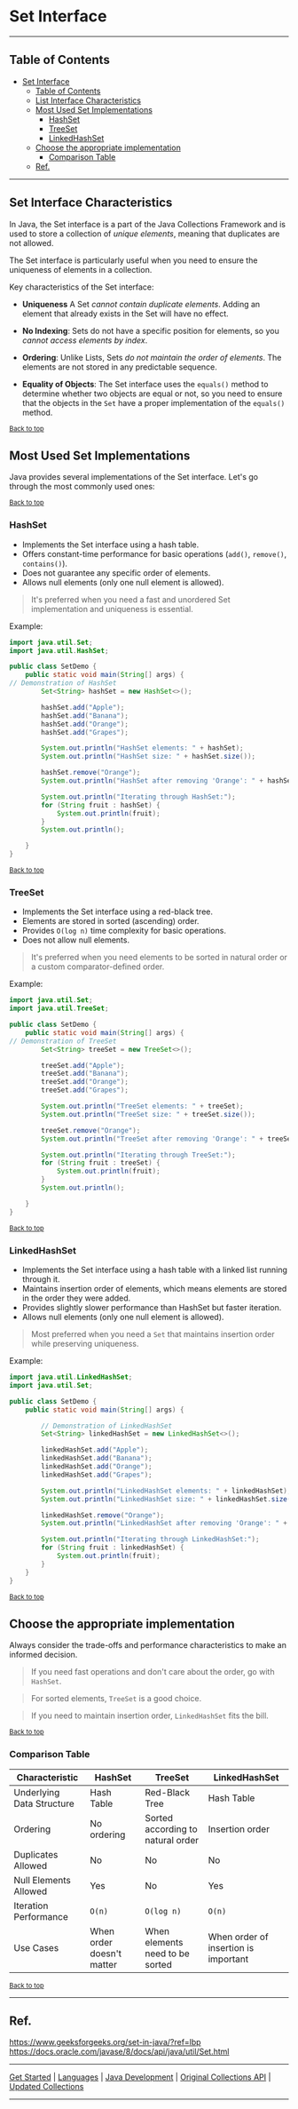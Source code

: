 # Set Interface

---

## Table of Contents
<!-- TOC -->
* [Set Interface](#set-interface)
  * [Table of Contents](#table-of-contents)
  * [List Interface Characteristics](#list-interface-characteristics)
  * [Most Used Set Implementations](#most-used-set-implementations)
    * [HashSet](#hashset)
    * [TreeSet](#treeset)
    * [LinkedHashSet](#linkedhashset)
  * [Choose the appropriate implementation](#choose-the-appropriate-implementation)
    * [Comparison Table](#comparisson-table)
  * [Ref.](#ref)
<!-- TOC -->
---

## Set Interface Characteristics
In Java, the Set interface is a part of the Java Collections Framework and is used to store a collection of *unique elements*, meaning that duplicates are not allowed. 

The Set interface is particularly useful when you need to ensure the uniqueness of elements in a collection.

Key characteristics of the Set interface:

- **Uniqueness**
A Set *cannot contain duplicate elements*. Adding an element that already exists in the Set will have no effect.


- **No Indexing**: Sets do not have a specific position for elements, so you *cannot access elements by index*.


- **Ordering**: Unlike Lists, Sets *do not maintain the order of elements*. The elements are not stored in any predictable sequence.


- **Equality of Objects**: The Set interface uses the `equals()` method to determine whether two objects are equal or not, so you need to ensure that the objects in the `Set` have a proper implementation of the `equals()` method.

<sub>[Back to top](#table-of-contents)</sub>

## Most Used Set Implementations
Java provides several implementations of the Set interface. Let's go through the most commonly used ones:

<sub>[Back to top](#table-of-contents)</sub>

### HashSet

- Implements the Set interface using a hash table.
- Offers constant-time performance for basic operations (`add()`, `remove()`, `contains()`).
- Does not guarantee any specific order of elements.
- Allows null elements (only one null element is allowed).

> It's preferred when you need a fast and unordered Set implementation and uniqueness is essential.

Example:

```java
import java.util.Set;
import java.util.HashSet;

public class SetDemo {
    public static void main(String[] args) {
// Demonstration of HashSet
        Set<String> hashSet = new HashSet<>();

        hashSet.add("Apple");
        hashSet.add("Banana");
        hashSet.add("Orange");
        hashSet.add("Grapes");

        System.out.println("HashSet elements: " + hashSet);
        System.out.println("HashSet size: " + hashSet.size());

        hashSet.remove("Orange");
        System.out.println("HashSet after removing 'Orange': " + hashSet);

        System.out.println("Iterating through HashSet:");
        for (String fruit : hashSet) {
            System.out.println(fruit);
        }
        System.out.println();

    }
}
```

<sub>[Back to top](#table-of-contents)</sub>


### TreeSet

- Implements the Set interface using a red-black tree.
- Elements are stored in sorted (ascending) order.
- Provides `O(log n)` time complexity for basic operations.
- Does not allow null elements.
 
>It's preferred when you need elements to be sorted in natural order or a custom comparator-defined order.


Example:

```java
import java.util.Set;
import java.util.TreeSet;

public class SetDemo {
    public static void main(String[] args) {
// Demonstration of TreeSet
        Set<String> treeSet = new TreeSet<>();

        treeSet.add("Apple");
        treeSet.add("Banana");
        treeSet.add("Orange");
        treeSet.add("Grapes");

        System.out.println("TreeSet elements: " + treeSet);
        System.out.println("TreeSet size: " + treeSet.size());

        treeSet.remove("Orange");
        System.out.println("TreeSet after removing 'Orange': " + treeSet);

        System.out.println("Iterating through TreeSet:");
        for (String fruit : treeSet) {
            System.out.println(fruit);
        }
        System.out.println();

    }
}
```

<sub>[Back to top](#table-of-contents)</sub>

### LinkedHashSet

- Implements the Set interface using a hash table with a linked list running through it.
- Maintains insertion order of elements, which means elements are stored in the order they were added.
- Provides slightly slower performance than HashSet but faster iteration.
- Allows null elements (only one null element is allowed).

>Most preferred when you need a `Set` that maintains insertion order while preserving uniqueness.

Example:

```java
import java.util.LinkedHashSet;
import java.util.Set;

public class SetDemo {
    public static void main(String[] args) {

        // Demonstration of LinkedHashSet
        Set<String> linkedHashSet = new LinkedHashSet<>();

        linkedHashSet.add("Apple");
        linkedHashSet.add("Banana");
        linkedHashSet.add("Orange");
        linkedHashSet.add("Grapes");

        System.out.println("LinkedHashSet elements: " + linkedHashSet);
        System.out.println("LinkedHashSet size: " + linkedHashSet.size());

        linkedHashSet.remove("Orange");
        System.out.println("LinkedHashSet after removing 'Orange': " + linkedHashSet);

        System.out.println("Iterating through LinkedHashSet:");
        for (String fruit : linkedHashSet) {
            System.out.println(fruit);
        }
    }
}
```

<sub>[Back to top](#table-of-contents)</sub>

## Choose the appropriate implementation

Always consider the trade-offs and performance characteristics to make an informed decision.

>If you need fast operations and don't care about the order, go with `HashSet`.

> For sorted elements, `TreeSet` is a good choice.

>If you need to maintain insertion order, `LinkedHashSet` fits the bill.

<sub>[Back to top](#table-of-contents)</sub>

### Comparison Table

| Characteristic            | 	HashSet                   | 	TreeSet                           | 	LinkedHashSet                        |
|---------------------------|----------------------------|------------------------------------|---------------------------------------|
| Underlying Data Structure | 	Hash Table                | 	Red-Black Tree                    | 	Hash Table                           |
| Ordering                  | 	No ordering               | 	Sorted according to natural order | 	Insertion order                      |
| Duplicates Allowed        | 	No                        | 	No                                | 	No                                   |
| Null Elements Allowed     | 	Yes                       | 	No                                | 	Yes                                  |
| Iteration Performance     | 	`O(n)`                    | 	`O(log n)`	                       | `O(n)`                                |
| Use Cases	                | When order doesn't matter	 | When elements need to be sorted    | 	When order of insertion is important |


<sub>[Back to top](#table-of-contents)</sub>

---

## Ref.

https://www.geeksforgeeks.org/set-in-java/?ref=lbp
https://docs.oracle.com/javase/8/docs/api/java/util/Set.html

---

[Get Started](../../../../../get-started.md) |
[Languages](../../../../../get-started.md#languages) |
[Java Development](../develop.md#generics-and-collections) |
[Original Collections API](../java-1_2/collections-api.md) |
[Updated Collections](updated-collections.md)

---
